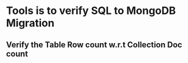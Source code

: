 # Tools is to verify SQL to MongoDB Migration 
## Verify the Table Row count w.r.t Collection Doc count
